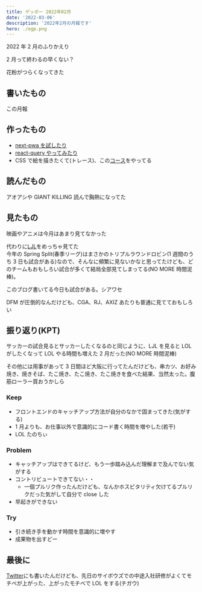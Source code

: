 ```yaml
---
title: ゲッポー 2022年02月
date: '2022-03-06'
description: '2022年2月の月報です'
hero: ./ogp.png
---
```


2022 年 2 月のふりかえり

2 月って終わるの早くない？

花粉がつらくなってきた

## 書いたもの

この月報

## 作ったもの

- [next-pwa を試したり](https://github.com/nus3/word-quiz/pull/28)
- [react-query やってみたり](https://github.com/nus3/word-quiz/pull/27)
- CSS で絵を描きたくて(トレース)、この[コース](https://egghead.io/courses/create-css-illustrations-b24c)をやってる

## 読んだもの

アオアシや GIANT KILLING 読んで胸熱になってた

## 見たもの

映画やアニメは今月はあまり見てなかった

代わりに[LJL](https://www.twitch.tv/riotgamesjp)をめっちゃ見てた  
今年の Spring Split(春季リーグ)はまさかのトリプルラウンドロビン(1 週間のうち 3 日も試合がある)なので、そんなに頻繁に見ないかなと思ってたけども、どのチームもおもしろい試合が多くて結局全部見てしまってる(NO MORE 時間泥棒)。

このブログ書いてる今日も試合がある。シアワセ

DFM が圧倒的なんだけども、CGA、RJ、AXIZ あたりも普通に見てておもしろい

## 振り返り(KPT)

サッカーの試合見るとサッカーしたくなるのと同じように、LJL を見ると LOL がしたくなって LOL やる時間も増えた 2 月だった(NO MORE 時間泥棒)

その他には用事があって 3 日間ほど大阪に行ってたんだけども、串カツ、お好み焼き、焼きそば、たこ焼き、たこ焼き、たこ焼きを食べた結果、当然太った。腹筋ローラー買おうかしら

### Keep

- フロントエンドのキャッチアップ方法が自分のなかで固まってきた(気がする)
- 1 月よりも、お仕事以外で意識的にコード書く時間を増やした(若干)
- LOL たのちぃ

### Problem

- キャッチアップはできてるけど、もう一歩踏み込んだ理解まで及んでない気がする
- コントリビュートできてない・・
  - 一個プルリク作ったんだけども、なんかホスピタリティ欠けてるプルリクだった気がして自分で close した
- 早起きができない

### Try

- 引き続き手を動かす時間を意識的に増やす
- 成果物を出すどー

## 最後に

[Twitter](https://twitter.com/nus3_/status/1499666944131465217?s=20&t=UPIH3jyOdR7gh_mRbBUAzw)にも書いたんだけども、先日のサイボウズでの中途入社研修がよくてモチベが上がった、上がったモチベで LOL をする(チガウ)

